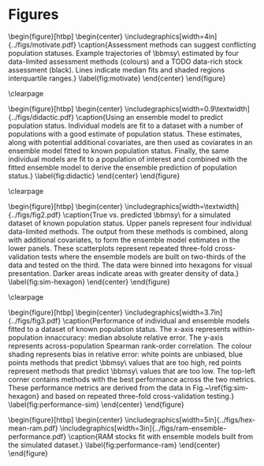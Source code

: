 # Figures

\begin{figure}[htbp]
\begin{center}
\includegraphics[width=4in]{../figs/motivate.pdf}
\caption{Assessment methods can suggest conflicting population statuses. Example
trajectories of \bbmsy\\ estimated by four data-limited assessment methods
(colours) and a TODO data-rich stock assessment (black). Lines indicate median
fits and shaded regions interquartile ranges.}
\label{fig:motivate}
\end{center}
\end{figure}

\clearpage

\begin{figure}[htbp]
\begin{center}
\includegraphics[width=0.9\textwidth]{../figs/didactic.pdf}
\caption{Using an ensemble model to predict population status.
Individual models are fit to a dataset with a number of populations with a good
estimate of population status. These estimates, along with potential additional
covariates, are then used as coviarates in an ensemble model fitted to known
population status. Finally, the same individual models are fit to a population
of interest and combined with the fitted ensemble model to derive the ensemble
prediction of population status.}
\label{fig:didactic}
\end{center}
\end{figure}

\clearpage

\begin{figure}[htbp]
\begin{center}
\includegraphics[width=\textwidth]{../figs/fig2.pdf}
\caption{True vs. predicted \bbmsy\\ for a simulated dataset of known
population status. Upper panels represent four individual data-limited methods.
The output from these methods is combined, along with additional covariates, to
form the ensemble model estimates in the lower panels. These scatterplots
represent repeated three-fold cross-validation tests where the ensemble models
are built on two-thirds of the data and tested on the third. The data were
binned into hexagons for visual presentation. Darker areas indicate areas with
greater density of data.}
\label{fig:sim-hexagon}
\end{center}
\end{figure}

\clearpage

\begin{figure}[htbp]
\begin{center}
\includegraphics[width=3.7in]{../figs/fig3.pdf}
\caption{Performance of individual and ensemble models fitted to a 
dataset of known population status. The x-axis represents within-population
innaccuracy: median absolute relative error. The y-axis
represents across-population Spearman rank-order correlation. The colour
shading represents bias in relative error: white points are unbiased, blue
points methods that predict \bbmsy\\ values that are too high, red points
represent methods that predict \bbmsy\\ values that are too low. The top-left
corner contains methods with the best performance across the two metrics. These
performance metrics are derived from the data in Fig.~\ref{fig:sim-hexagon} and
based on repeated three-fold cross-validation testing.}
\label{fig:performance-sim}
\end{center}
\end{figure}

\begin{figure}[htbp]
\begin{center}
\includegraphics[width=5in]{../figs/hex-mean-ram.pdf}
\includegraphics[width=3in]{../figs/ram-ensemble-performance.pdf}
\caption{RAM stocks fit with ensemble models built from the simulated dataset.}
\label{fig:performance-ram}
\end{center}
\end{figure}

<!--
\begin{figure}[htbp]
\begin{center}
\includegraphics[width=3.7in]{../figs/performance-beanplots-sim.pdf}
\caption{Performance with simulation ensembles (alternate of previous figure).}
\label{fig:performance-sim}
\end{center}
\end{figure}
-->
